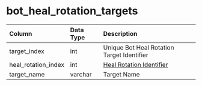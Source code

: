 # bot_heal_rotation_targets

| Column | Data Type | Description |
| :--- | :--- | :--- |
| target_index | int | Unique Bot Heal Rotation Target Identifier |
| heal_rotation_index | int | [Heal Rotation Identifier](bot_heal_rotations.md) |
| target_name | varchar | Target Name |

